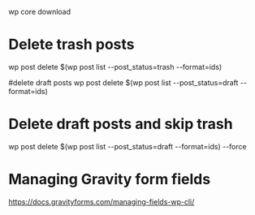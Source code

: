 wp core download


# Delete trash posts
wp post delete $(wp post list --post_status=trash --format=ids)

#delete draft posts
wp post delete $(wp post list --post_status=draft --format=ids)

# Delete draft posts and skip trash
wp post delete $(wp post list --post_status=draft --format=ids) --force

# Managing Gravity form fields
https://docs.gravityforms.com/managing-fields-wp-cli/
